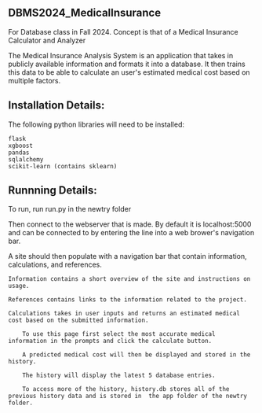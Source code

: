 ## DBMS2024_MedicalInsurance
For Database class in Fall 2024. Concept is that of a Medical Insurance Calculator and Analyzer

The Medical Insurance Analysis System is an application that takes in publicly available information and formats it into a database. It then trains this data to be able to calculate an user's estimated medical cost based on multiple factors.


## Installation Details:

The following python libraries will need to be installed:
```
flask
xgboost
pandas
sqlalchemy
scikit-learn (contains sklearn)
```


## Runnning Details:

To run, run run.py in the newtry folder

Then connect to the webserver that is made. By default it is localhost:5000 and can be connected to by entering the line into a web brower's navigation bar.

A site should then populate with a navigation bar that contain information, calculations, and references.

	Information contains a short overview of the site and instructions on usage.
 
	References contains links to the information related to the project.
 
	Calculations takes in user inputs and returns an estimated medical cost based on the submitted information.
 
		To use this page first select the most accurate medical information in the prompts and click the calculate button.
  
 		A predicted medical cost will then be displayed and stored in the history.
   
  		The history will display the latest 5 database entries.
    
   		To access more of the history, history.db stores all of the previous history data and is stored in  the app folder of the newtry folder.

